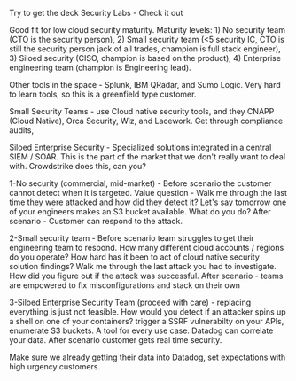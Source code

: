 Try to get the deck
Security Labs - Check it out

Good fit for low cloud security maturity.  Maturity levels: 1) No security team (CTO is the security person), 2) Small security team (<5 security IC, CTO is still the security person jack of all trades, champion is full stack engineer), 3) Siloed security (CISO, champion is based on the product), 4) Enterprise engineering team (champion is Engineering lead).

Other tools in the space - Splunk, IBM QRadar, and Sumo Logic.  Very hard to learn tools, so this is a greenfield type customer.

Small Security Teams - use Cloud native security tools, and they CNAPP (Cloud Native), Orca Security, Wiz, and Lacework.  Get through compliance audits,

Siloed Enterprise Security - Specialized solutions integrated in a central SIEM / SOAR.  This is the part of the market that we don't really want to deal with.  Crowdstrike does this, can you?

1-No security (commercial, mid-market) - Before scenario the customer cannot detect when it is targeted.  Value question - Walk me through the last time they were attacked and how did they detect it?  Let's say tomorrow one of your engineers makes an S3 bucket available.  What do you do?  After scenario - Customer can respond to the attack.

2-Small security team - Before scenario team struggles to get their engineering team to respond.  How many different cloud accounts / regions do you operate?  How hard has it been to act of cloud native security solution findings?  Walk me through the last attack you had to investigate.  How did you figure out if the attack was successful.  After scenario - teams are empowered to fix misconfigurations and stack on their own

3-Siloed Enterprise Security Team (proceed with care) - replacing everything is just not feasible.  How would you detect if an attacker spins up a shell on one of your containers? trigger a SSRF vulnerabilty on your APIs, enumerate S3 buckets.  A tool for every use case.  Datadog can correlate your data.  After scenario customer gets real time security.

Make sure we already getting their data into Datadog, set expectations with high urgency customers.
